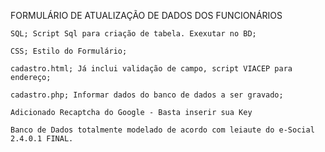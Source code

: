 ﻿FORMULÁRIO DE ATUALIZAÇÃO DE DADOS DOS FUNCIONÁRIOS

    SQL; Script Sql para criação de tabela. Exexutar no BD;

    CSS; Estilo do Formulário;

    cadastro.html; Já inclui validação de campo, script VIACEP para endereço;

    cadastro.php; Informar dados do banco de dados a ser gravado;

    Adicionado Recaptcha do Google - Basta inserir sua Key
	
    Banco de Dados totalmente modelado de acordo com leiaute do e-Social 2.4.0.1 FINAL.
